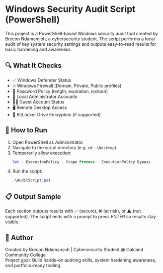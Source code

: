 # Windows Security Audit Script (PowerShell)

This project is a PowerShell-based Windows security audit tool created by Brecon Ndamamjoh, a cybersecurity student. The script performs a local audit of key system security settings and outputs easy-to-read results for basic hardening and awareness.

## 🔍 What It Checks

- ✅ Windows Defender Status
- 🔥 Windows Firewall (Domain, Private, Public profiles)
- 🔐 Password Policy (length, expiration, lockout)
- 👤 Local Administrator Accounts
- 🧑‍🦲 Guest Account Status
- 🖥️ Remote Desktop Access
- 🔐 BitLocker Drive Encryption (if supported)

## 🚀 How to Run

1. Open PowerShell as Administrator.
2. Navigate to the script directory (e.g. `cd ~\Desktop`).
3. Temporarily allow execution:
   ```powershell
   Set - ExecutionPolicy - Scope Process - ExecutionPolicy Bypass
   ```
4. Run the script:
   ```powershell
   .\AuditScript.ps1
   ```

## 📋 Output Sample

Each section outputs results with ✅ (secure), ❌ (at risk), or ⚠️ (not supported). The script ends with a prompt to press ENTER so results stay visible.

## 🔐 Author

Created by Brecon Ndamamjoh | Cybersecurity Student @ Oakland Community College  
Project goal: Build hands-on auditing skills, system hardening awareness, and portfolio-ready tooling.
